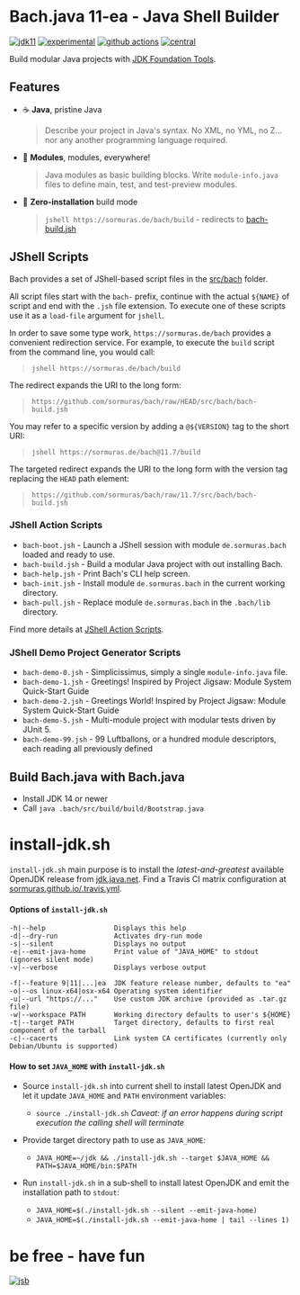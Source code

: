# Bach.java 11-ea - Java Shell Builder
 
[![jdk11](https://img.shields.io/badge/JDK-11+-blue.svg)](https://jdk.java.net)
[![experimental](https://img.shields.io/badge/API-experimental-yellow.svg)](https://jitpack.io/com/github/sormuras/bach/master-SNAPSHOT/javadoc/)
[![github actions](https://github.com/sormuras/bach/workflows/Bach.java/badge.svg)](https://github.com/sormuras/bach/actions)
[![central](https://img.shields.io/maven-central/v/de.sormuras.bach/de.sormuras.bach.svg)](https://search.maven.org/artifact/de.sormuras.bach/de.sormuras.bach)


Build modular Java projects with [JDK Foundation Tools].

## Features

- ☕ **Java**, pristine Java

    > Describe your project in Java's syntax.
    No XML, no YML, no Z... nor any another programming language required.

- 🧩 **Modules**, modules, everywhere!

    > Java modules as basic building blocks.
    Write `module-info.java` files to define main, test, and test-preview modules.

- 🚀 **Zero-installation** build mode

    > `jshell https://sormuras.de/bach/build` - redirects to [bach-build.jsh](src/bach/bach-build.jsh)

## JShell Scripts

Bach provides a set of JShell-based script files in the [src/bach](https://github.com/sormuras/bach/tree/HEAD/src/bach) folder.

All script files start with the `bach-` prefix, continue with the actual `${NAME}` of script and end with the `.jsh` file extension.
To execute one of these scripts use it as a `load-file` argument for `jshell`.

In order to save some type work, `https://sormuras.de/bach` provides a convenient redirection service.
For example, to execute the `build` script from the command line, you would call:

> `jshell https://sormuras.de/bach/build`

The redirect expands the URI to the long form: 

> `https://github.com/sormuras/bach/raw/HEAD/src/bach/bach-build.jsh`

You may refer to a specific version by adding a `@${VERSION}` tag to the short URI:

> `jshell https://sormuras.de/bach@11.7/build`

The targeted redirect expands the URI to the long form with the version tag replacing the `HEAD` path element: 

> `https://github.com/sormuras/bach/raw/11.7/src/bach/bach-build.jsh`

### JShell Action Scripts

- `bach-boot.jsh` - Launch a JShell session with module `de.sormuras.bach` loaded and ready to use.
- `bach-build.jsh` - Build a modular Java project with out installing Bach.
- `bach-help.jsh` - Print Bach's CLI help screen.
- `bach-init.jsh` - Install module `de.sormuras.bach` in the current working directory.
- `bach-pull.jsh` - Replace module `de.sormuras.bach` in the `.bach/lib` directory.

Find more details at [JShell Action Scripts](doc/jshell-action.md).

### JShell Demo Project Generator Scripts

- `bach-demo-0.jsh` - Simplicissimus, simply a single `module-info.java` file.
- `bach-demo-1.jsh` - Greetings! Inspired by Project Jigsaw: Module System Quick-Start Guide
- `bach-demo-2.jsh` - Greetings World! Inspired by Project Jigsaw: Module System Quick-Start Guide
- `bach-demo-5.jsh` - Multi-module project with modular tests driven by JUnit 5.
- `bach-demo-99.jsh` - 99 Luftballons, or a hundred module descriptors, each reading all previously defined

## Build Bach.java with Bach.java

- Install JDK 14 or newer
- Call `java .bach/src/build/build/Bootstrap.java`

# install-jdk.sh

`install-jdk.sh` main purpose is to install the _latest-and-greatest_ available OpenJDK release from [jdk.java.net](https://jdk.java.net).
Find a Travis CI matrix configuration at [sormuras.github.io/.travis.yml](https://github.com/sormuras/sormuras.github.io/blob/master/.travis.yml). 

#### Options of `install-jdk.sh`
```
-h|--help                 Displays this help
-d|--dry-run              Activates dry-run mode
-s|--silent               Displays no output
-e|--emit-java-home       Print value of "JAVA_HOME" to stdout (ignores silent mode)
-v|--verbose              Displays verbose output

-f|--feature 9|11|...|ea  JDK feature release number, defaults to "ea"
-o|--os linux-x64|osx-x64 Operating system identifier
-u|--url "https://..."    Use custom JDK archive (provided as .tar.gz file)
-w|--workspace PATH       Working directory defaults to user's ${HOME}
-t|--target PATH          Target directory, defaults to first real component of the tarball
-c|--cacerts              Link system CA certificates (currently only Debian/Ubuntu is supported)
```

#### How to set `JAVA_HOME` with `install-jdk.sh`

- Source `install-jdk.sh` into current shell to install latest OpenJDK and let it update `JAVA_HOME` and `PATH` environment variables:

  - `source ./install-jdk.sh` _Caveat: if an error happens during script execution the calling shell will terminate_
  
- Provide target directory path to use as `JAVA_HOME`:

  - `JAVA_HOME=~/jdk && ./install-jdk.sh --target $JAVA_HOME && PATH=$JAVA_HOME/bin:$PATH`

- Run `install-jdk.sh` in a sub-shell to install latest OpenJDK and emit the installation path to `stdout`:

  - `JAVA_HOME=$(./install-jdk.sh --silent --emit-java-home)`
  - `JAVA_HOME=$(./install-jdk.sh --emit-java-home | tail --lines 1)`

# be free - have fun
[![jsb](https://upload.wikimedia.org/wikipedia/commons/thumb/6/65/Bachsiegel.svg/220px-Bachsiegel.svg.png)](https://wikipedia.org/wiki/Johann_Sebastian_Bach)

[JDK Foundation Tools]: https://docs.oracle.com/en/java/javase/14/docs/specs/man

